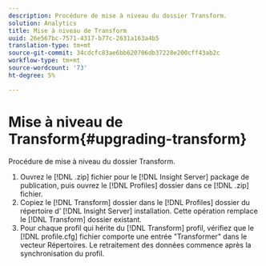 ```yaml
---
description: Procédure de mise à niveau du dossier Transform.
solution: Analytics
title: Mise à niveau de Transform
uuid: 26e567bc-7571-4317-b77c-2631a163a4b5
translation-type: tm+mt
source-git-commit: 34cdcfc83ae6bb620706db37228e200cff43ab2c
workflow-type: tm+mt
source-wordcount: '73'
ht-degree: 5%

---
```



# Mise à niveau de Transform{#upgrading-transform}

Procédure de mise à niveau du dossier Transform.

1. Ouvrez le [!DNL .zip] fichier pour le [!DNL Insight Server] package de publication, puis ouvrez le [!DNL Profiles] dossier dans ce [!DNL .zip] fichier.
1. Copiez le [!DNL Transform] dossier dans le [!DNL Profiles] dossier du répertoire d’ [!DNL Insight Server] installation. Cette opération remplace le [!DNL Transform] dossier existant.
1. Pour chaque profil qui hérite du [!DNL Transform] profil, vérifiez que le [!DNL profile.cfg] fichier comporte une entrée &quot;Transformer&quot; dans le vecteur Répertoires.
Le retraitement des données commence après la synchronisation du profil.
